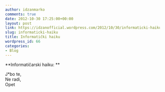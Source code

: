 ```yaml
---
author: idzanmarko
comments: true
date: 2012-10-30 17:25:00+00:00
layout: post
link: https://idzanofficial.wordpress.com/2012/10/30/informaticki-haiku/
slug: informaticki-haiku
title: Informatički haiku
wordpress_id: 66
categories:
- Blog
---
```


**Informatičarski haiku: **  
  
J*bo te,   
Ne radi,   
Opet
